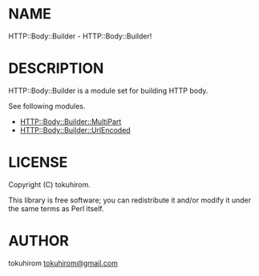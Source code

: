 # NAME

HTTP::Body::Builder - HTTP::Body::Builder!

# DESCRIPTION

HTTP::Body::Builder is a module set for building HTTP body.

See following modules.

- [HTTP::Body::Builder::MultiPart](http://search.cpan.org/perldoc?HTTP::Body::Builder::MultiPart)
- [HTTP::Body::Builder::UrlEncoded](http://search.cpan.org/perldoc?HTTP::Body::Builder::UrlEncoded)

# LICENSE

Copyright (C) tokuhirom.

This library is free software; you can redistribute it and/or modify
it under the same terms as Perl itself.

# AUTHOR

tokuhirom <tokuhirom@gmail.com>
